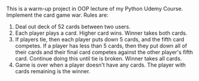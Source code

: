 This is a warm-up project in OOP lecture of my Python Udemy Course.
Implement the card game war. Rules are:

1. Deal out deck of 52 cards between two users.
2. Each player plays a card. Higher card wins. Winner takes both cards.
3. If players tie, then each player puts down 5 cards, and the fifth
   card competes.
   If a player has less than 5 cards, then they put down all of their cards
   and their final card competes against the other player's fifth card.
   Continue doing this until tie is broken.
   Winner takes all cards.
4. Game is over when a player doesn't have any cards. The player with
   cards remaining is the winner.
